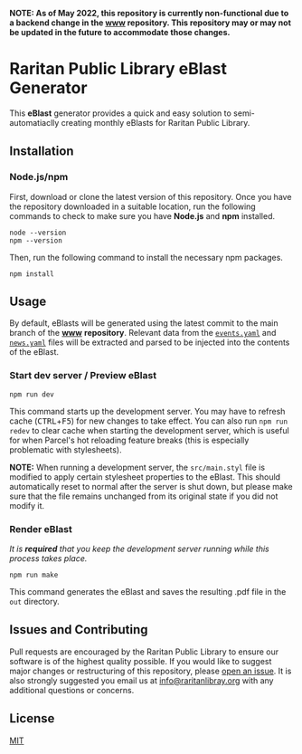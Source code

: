 **NOTE: As of May 2022, this repository is currently non-functional due to a backend change in the [www](https://github.com/raritanlibrary/www) repository. This repository may or may not be updated in the future to accommodate those changes.**

# **Raritan Public Library eBlast Generator**
This **eBlast** generator provides a quick and easy solution to semi-automatiaclly creating monthly eBlasts for Raritan Public Library.

## **Installation**

### **Node.js/npm**
First, download or clone the latest version of this repository. Once you have the repository downloaded in a suitable location, run the following commands to check to make sure you have **Node.js** and **npm** installed.
```
node --version
npm --version
```
Then, run the following command to install the necessary npm packages.
```
npm install
```

## **Usage**
By default, eBlasts will be generated using the latest commit to the main branch of the [**www**](https://github.com/raritanlibrary/www) **repository**. Relevant data from the [`events.yaml`](https://github.com/raritanlibrary/www/blob/main/src/data/events.yaml) and [`news.yaml`](https://github.com/raritanlibrary/www/blob/main/src/data/news.yaml) files will be extracted and parsed to be injected into the contents of the eBlast.

### **Start dev server / Preview eBlast**
```
npm run dev
```
This command starts up the development server. You may have to refresh cache (<kbd>CTRL</kbd>+<kbd>F5</kbd>) for new changes to take effect. You can also run `npm run redev` to clear cache when starting the development server, which is useful for when Parcel's hot reloading feature breaks (this is especially problematic with stylesheets).

**NOTE:** When running a development server, the `src/main.styl` file is modified to apply certain stylesheet properties to the eBlast. This should automatically reset to normal after the server is shut down, but please make sure that the file remains unchanged from its original state if you did not modify it.

### **Render eBlast**
*It is **required** that you keep the development server running while this process takes place.*
```
npm run make
```
This command generates the eBlast and saves the resulting .pdf file in the `out` directory.

## **Issues and Contributing**
Pull requests are encouraged by the Raritan Public Library to ensure our software is of the highest quality possible. If you would like to suggest major changes or restructuring of this repository, please [open an issue](https://github.com/raritanlibrary/eblast/issues/new). It is also strongly suggested you email us at [info@raritanlibray.org](mailto:info@raritanlibray.org) with any additional questions or concerns.

## **License**
[MIT](LICENSE)